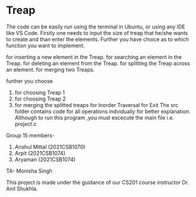 # Treap

The code can be easily run using the terminal in Ubuntu, or using any IDE like VS Code.
Firstly one needs to input the size of treap that he/she wants to create and than enter the elements. Further you have choice as to which function you want to implement.

for inserting a new element in the Treap.
for searching an element in the Treap.
for deleting an element from the Treap.
for splitting the Treap across an element.
for merging two Treaps.

further you choose
1. for choosing Treap 1
2. for choosing Treap 2
3. for merging the splitted treaps
for Inorder Traversal
for Exit
The src folder contains code for all operations indvidually for better explanation. Although to run this program ,you must excecute the main file i.e. project.c

Group 15 members-
1. Anshul Mittal (2021CSB1070)
2. Arpit (2021CSB1074)
3. Aryaman (2021CSB1074)

TA- Monisha Singh

This project is made under the guidance of our CS201 course instructor Dr. Anil Shukhla.
